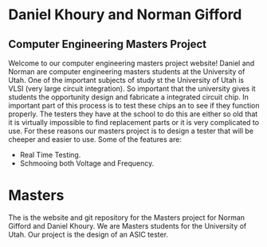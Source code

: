 <!--
Norman Gifford
u0723476
This is my main Page
-->

<!DOCTYPE html>
<html>
<head>
<title>University of Utah Masters</title>
<link rel="stylesheet" type="text/css" href="stylesheet.css">

</head>
<body>



<div id="header">
	<h1>Daniel Khoury and Norman Gifford</h1>
	<h2>Computer Engineering Masters Project</h2>
</div>

<div id="main_body">

<p class="center_text">
Welcome to our computer engineering masters project website! Daniel and Norman
are computer engineering masters students at the University of Utah. One of the
important subjects of study st the University of Utah is VLSI (very large circuit 
integration). So important that the university gives it students the opportunity 
design and fabricate a integrated circuit chip. In important part of this process 
is to test these chips an to see if they function properly. The testers they have 
at the school to do this are either so old that it is virtually impossible to find 
replacement parts or it is very complicated to use. For these reasons our masters 
project is to design a tester that will be cheeper and easier to use. Some of the 
features are:

<ul>
	<li>	Real Time Testing.</li>
	<li>	Schmooing both Voltage and Frequency.
</ul

</p>

</div>


<div id="menu">

</div>

</body>
</html>





<h1> Masters </h1>

<p>
The is the website and git repository for the Masters project for Norman Gifford and Daniel
Khoury. We are Masters students for the University of Utah. Our project is the design
of an ASIC tester.


</p>
